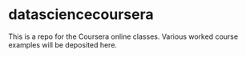 datasciencecoursera
===================

This is a repo for the Coursera online classes.  Various worked course examples will be deposited here.  

